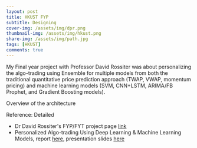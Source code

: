 ```yaml
---
layout: post
title: HKUST FYP 
subtitle: Designing 
cover-img: /assets/img/dpr.png
thumbnail-img: /assets/img/hkust.png
share-img: /assets/img/path.jpg
tags: [HKUST]
comments: true
---
```


My Final year project with Professor David Rossiter was about personalizing the algo-trading using Ensemble for multiple models from both the traditional quantitative price prediction approach (TWAP, VWAP, momentum pricing) and machine learning models (SVM, CNN+LSTM, ARIMA/FB Prophet, and Gradient Boosting models). 

Overview of the architecture



Reference: Detailed 
- Dr David Rossiter's FYP/FYT project page [link](https://www.cse.ust.hk/~rossiter/) 
- Personalized Algo-trading Using Deep Learning & Machine Learning Models, report [here](https://www.cse.ust.hk/~rossiter/fyp/RO1_FYP_final_report_202122.pdf), presentation slides [here](https://www.cse.ust.hk/~rossiter/fyp/RO1_FYP_presentation_202122.pdf)
